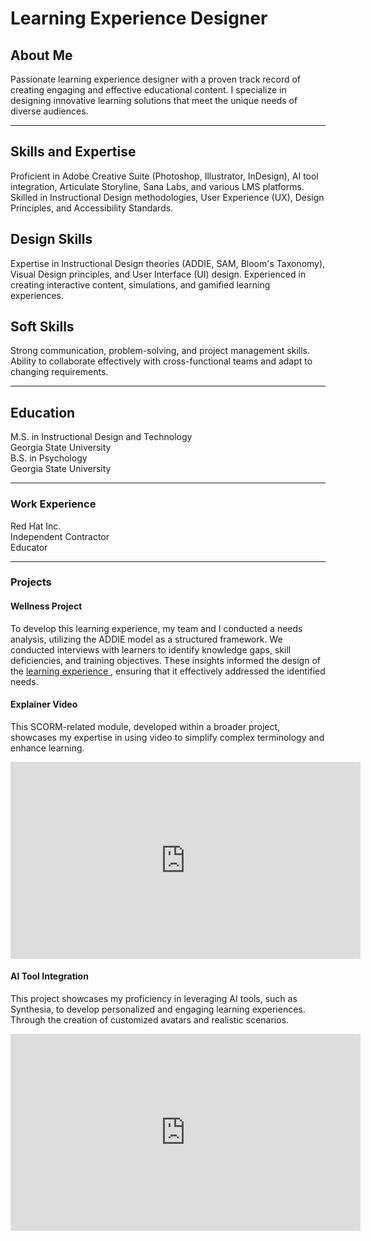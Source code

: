 # Learning Experience Designer

## About Me 
Passionate learning experience designer with a proven track record of creating engaging and effective educational content. I specialize in designing innovative learning solutions that meet the unique needs of diverse audiences.
<hr>
<h2>Skills and Expertise</h2>
Proficient in Adobe Creative Suite (Photoshop, Illustrator, InDesign), AI tool integration, Articulate Storyline, Sana Labs, and various LMS platforms. Skilled in Instructional Design methodologies, User Experience (UX), Design Principles, and Accessibility Standards.

<h2>Design Skills</h2>
Expertise in Instructional Design theories (ADDIE, SAM, Bloom's Taxonomy), Visual Design principles, and User Interface (UI) design. Experienced in creating interactive content, simulations, and gamified learning experiences.

<h2>Soft Skills</h2>
Strong communication, problem-solving, and project management skills. Ability to collaborate effectively with cross-functional teams and adapt to changing requirements.
<hr>
<h2>Education</h2>
M.S. in Instructional Design and Technology<br>Georgia State University<br>
B.S. in Psychology<br>Georgia State University
<hr>

### Work Experience
Red Hat Inc.<br>Independent Contractor<br>Educator
<hr>

### Projects
<h4>Wellness Project</h4>
To develop this learning experience, my team and I conducted a needs analysis, utilizing the ADDIE model as a structured framework. We conducted interviews with  learners to identify knowledge gaps, skill deficiencies, and training objectives. These insights informed the design of the <a href= https://portfolium.com/entry/wellness-during-covid-19>learning experience <a/>, ensuring that it effectively addressed the identified needs.

<h4>Explainer Video</h4>
This SCORM-related module, developed within a broader project, showcases my expertise in using video to simplify complex terminology and enhance learning. 
<p><iframe width="560" height="315" src="https://www.youtube.com/embed/aCKh8EGZP_0" title="SCORM" frameborder="0" allow="accelerometer; autoplay; clipboard-write; encrypted-media; gyroscope; picture-in-picture; web-share" referrerpolicy="strict-origin-when-cross-origin" allowfullscreen></iframe></p>

<h4>AI Tool Integration</h4>
This project showcases my proficiency in leveraging AI tools, such as Synthesia, to develop personalized and engaging learning experiences. Through the creation of customized avatars and realistic scenarios.
<p><iframe width="560" height="315" src="https://www.youtube.com/embed/cDzQDU79vUM?si=Yr9XwmYGu-zt5P3k" title="YouTube video player" frameborder="0" allow="accelerometer; autoplay; clipboard-write; encrypted-media; gyroscope; picture-in-picture; web-share" referrerpolicy="strict-origin-when-cross-origin" allowfullscreen></iframe></p>
 

